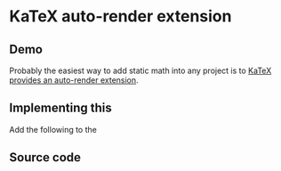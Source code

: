 # KaTeX auto-render extension

## Demo

<script>
  import AutoRender from './_AutoRender.svelte'
</script>

<AutoRender />

Probably the easiest way to add static math into any project is to
[KaTeX provides an auto-render extension](https://katex.org/docs/autorender.html).

## Implementing this

Add the following to the

## Source code
